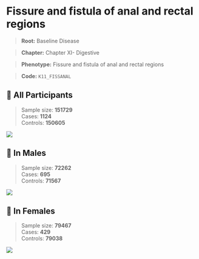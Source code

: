 # Fissure and fistula of anal and rectal regions

> **Root:** Baseline Disease  

> **Chapter:** Chapter XI- Digestive  

> **Phenotype:** Fissure and fistula of anal and rectal regions  

> **Code:** `K11_FISSANAL`

## 🧪 All Participants  
> Sample size: **151729**  
> Cases: **1124**  
> Controls: **150605**
<img src="/Disease/Figures/ALL/Incidence/K11_FISSANAL.png"/>
<CsvTable src="/public/Disease/Data/ALL/Incidence/COX_K11_FISSANAL.csv" label="🔍 View full results" />

## 👨 In Males  
> Sample size: **72262**  
> Cases: **695**  
> Controls: **71567**
<img src="/Disease/Figures/Male/Incidence/K11_FISSANAL.png"/>
<CsvTable src="/public/Disease/Data/Male/Incidence/COX_K11_FISSANAL.csv" label="🔍 View full results" />

## 👩 In Females  
> Sample size: **79467**  
> Cases: **429**  
> Controls: **79038**
<img src="/Disease/Figures/Female/Incidence/K11_FISSANAL.png"/>
<CsvTable src="/public/Disease/Data/Female/Incidence/COX_K11_FISSANAL.csv" label="🔍 View full results" />
